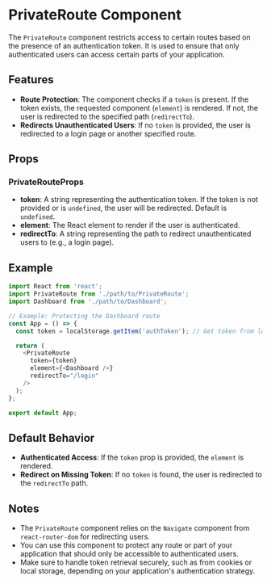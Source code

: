 # PrivateRoute Component

The `PrivateRoute` component restricts access to certain routes based on the presence of an authentication token. It is used to ensure that only authenticated users can access certain parts of your application.

## Features

- **Route Protection**: The component checks if a `token` is present. If the token exists, the requested component (`element`) is rendered. If not, the user is redirected to the specified path (`redirectTo`).
- **Redirects Unauthenticated Users**: If no `token` is provided, the user is redirected to a login page or another specified route.

## Props

### PrivateRouteProps

- **token**: A string representing the authentication token. If the token is not provided or is `undefined`, the user will be redirected. Default is `undefined`.
- **element**: The React element to render if the user is authenticated.
- **redirectTo**: A string representing the path to redirect unauthenticated users to (e.g., a login page).

## Example

```typescript
import React from 'react';
import PrivateRoute from './path/to/PrivateRoute';
import Dashboard from './path/to/Dashboard';

// Example: Protecting the Dashboard route
const App = () => {
  const token = localStorage.getItem('authToken'); // Get token from local storage or other source

  return (
    <PrivateRoute
      token={token}
      element={<Dashboard />}
      redirectTo="/login"
    />
  );
};

export default App;
```

## Default Behavior

- **Authenticated Access**: If the `token` prop is provided, the `element` is rendered.
- **Redirect on Missing Token**: If no `token` is found, the user is redirected to the `redirectTo` path.

## Notes

- The `PrivateRoute` component relies on the `Navigate` component from `react-router-dom` for redirecting users.
- You can use this component to protect any route or part of your application that should only be accessible to authenticated users.
- Make sure to handle token retrieval securely, such as from cookies or local storage, depending on your application's authentication strategy.

